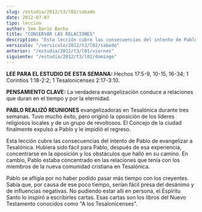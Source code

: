 ```yaml
---
slug: /estudia/2012/t3/l02/sabado
date: 2012-07-07
tipo: leccion
author: Sem Dario Barba
title: "CONSERVAR LAS RELACIONES"
description: "Esta lección cubre las consecuencias del intento de Pablo de evangelizar a  Tesalónica. Hubiera sido fácil para Pablo, después de esa experiencia,  concentrarse en la oposición y los obstáculos que halló en su camino."
versiculo: "/versiculo/2012/t3/l02/sabado"
anterior: "/estudia/2012/t3/l01/viernes"
siguiente: "/estudia/2012/t3/l02/domingo"
---
```


**LEE PARA EL ESTUDIO DE ESTA SEMANA:** Hechos 17:5-9, 10-15, 16-34; 1 Corintios 1:18-2:2; 1 Tesalonicenses 2:17-3:10.

**PENSAMIENTO CLAVE:** La verdadera evangelización conduce a relaciones que duran en el tiempo y por la eternidad.

**PABLO REALIZÓ REUNIONES** evangelizadoras en Tesalónica durante tres semanas. Tuvo mucho éxito, pero originó la oposición de los líderes religiosos locales y de un grupo de revoltosos. El Concejo de la ciudad finalmente expulsó a Pablo y le impidió el regreso.

Esta lección cubre las consecuencias del intento de Pablo de evangelizar a Tesalónica. Hubiera sido fácil para Pablo, después de esa experiencia, concentrarse en la oposición y los obstáculos que halló en su camino. En cambio, Pablo estaba concentrado en las relaciones que tenía con los miembros de la nueva comunidad cristiana en Tesalónica.

Pablo se afligía por no haber podido pasar más tiempo con los creyentes. Sabía que, por causa de ese poco tiempo, serían fácil presa del desánimo y de influencias negativas. No pudiendo estar allí en persona, el Espíritu Santo lo inspiró a escribirles cartas. Esas cartas son los libros del Nuevo Testamento conocidos como "A los Tesalonicenses".
